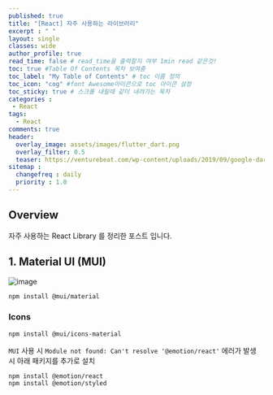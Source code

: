 ```yaml
---
published: true
title: "[React] 자주 사용하는 라이브러리"
excerpt : " "
layout: single
classes: wide
author_profile: true
read_time: false # read_time을 출력할지 여부 1min read 같은것!
toc: true #Table Of Contents 목차 보여줌
toc_label: "My Table of Contents" # toc 이름 정의
toc_icon: "cog" #font Awesome아이콘으로 toc 아이콘 설정
toc_sticky: true # 스크롤 내릴때 같이 내려가는 목차
categories :
 - React
tags: 
  - React
comments: true
header:
  overlay_image: assets/images/flutter_dart.png
  overlay_filter: 0.5
  teaser: https://venturebeat.com/wp-content/uploads/2019/09/google-dart-flutter.png?w=578&strip=all
sitemap :
  changefreq : daily
  priority : 1.0
---
```


## Overview

자주 사용하는 React Library 를 정리한 포스트 입니다.

## 1. Material UI (MUI)

![image](https://media.vlpt.us/images/sunkim01/post/ab1bc5e7-5c3d-4d61-8b49-6feba35492a0/MeterialUI.png)
  
~~~bash
npm install @mui/material
~~~

### Icons

~~~bash
npm install @mui/icons-material
~~~

`MUI` 사용 시 `Module not found: Can't resolve '@emotion/react'` 에러가 발생 시 아래 패키지를 추가로 설치

~~~bash
npm install @emotion/react 
npm install @emotion/styled
~~~

